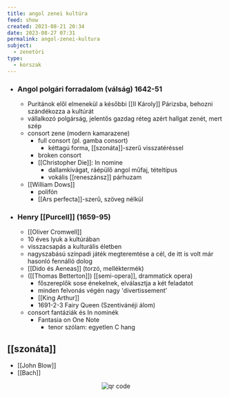 ```yaml
---
title: angol zenei kultúra
feed: show
created: 2023-08-21 20:34
date: 2023-08-27 07:31
permalink: angol-zenei-kultura
subject:
  - zenetöri
type:
  - korszak
---
```


- ### **Angol polgári forradalom** (válság) 1642-51
    -   Puritánok elől elmenekül a későbbi [[II Károly]] Párizsba, behozni szándékozza a kultúrát
    - vállalkozó polgárság, jelentős gazdag réteg azért hallgat zenét, mert szép
    - consort zene (modern kamarazene)
	    - full consort (pl. gamba consort)
		    - kéttagú forma, [[szonáta]]-szerű visszatéréssel
	    - broken consort
	    - [[Christopher Die]]: In nomine
		    - dallamkivágat, ráépülő angol műfaj, tételtípus
		    - vokális [[reneszánsz]] párhuzam
    - [[William Dows]]
	    - polifón
	    - [[Ars perfecta]]-szerű, szöveg nélkül
	
- ### Henry [[Purcell]] (1659-95)
    -   [[Oliver Cromwell]]
    -   10 éves lyuk a kultúrában
    -   visszacsapás a kulturális életben
    -   nagyszabású színpadi játék megteremtése a cél, de itt is volt már hasonló fennálló dolog
    -   [[Dido és Aeneas]] (torzó, melléktermék)
    -   ([[Thomas Betterton]]) [[semi-opera]], drammatick opera)
        -   főszereplők sose énekelnek, elválasztja a két feladatot
        -   minden felvonás végén nagy 'divertissement'
        -   [[King Arthur]]
        -   1691-2-3 Fairy Queen (Szentivánéji álom)
	- consort fantáziák és In nominék
		-  Fantasia on One Note
			 - tenor szólam: egyetlen C hang

## [[szonáta]]

* [[John Blow]]
* [[Bach]]




<p style="text-align: center;"><img src="https://chart.googleapis.com/chart?cht=qr&chl=https://notes.andrasdenes.com/angol-zenei-kultura&chs=180x180&choe=UTF-8&chld=L|2" alt="qr code"></p>

